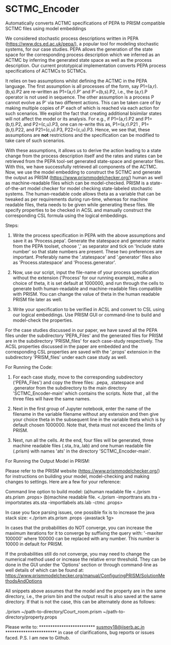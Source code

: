 # SCTMC_Encoder
Automatically converts ACTMC specifications of PEPA to PRISM compatible SCTMC files using model embeddings


We considered stochastic process descriptions written in PEPA (https://www.dcs.ed.ac.uk/pepa/), a popular tool for modeling stochastic systems, for our case studies. PEPA allows the generation of the state space for the corresponding process description which we inferred as an ACTMC by inferring the generated state space as well as the process description. Our current prototypical implementation converts PEPA process specifications of ACTMCs to SCTMCs.
  
  It relies on two assumptions whilst defining the ACTMC in the PEPA language. The first assumption is all processes of the form, say P1=(a,r).(b,s).P2 are re-written as P1=(a,r).P' and P'=(b,s).P2, i.e., the (a,r).P operator is not used in sequence. The other assumption is a process P cannot evolve as P' via two different actions. This can be taken care of by making multiple copies of $P'$ each of which is reached via each action for such scenarios. We exploit the fact that creating additional bisimilar states will not affect the model or its analysis. For e.g., if P1=(a,r).P2 and P1=(b,t).P2, and  P2=(c,u).P3, one can re-write this as, P1=(a,r).P21 , P1=(b,t).P22, and P21=(c,u).P3, P22=(c,u).P3. Hence, we see that, these assumptions are **not** restrictions and the specification can be modified to take care of such scenarios.
  
  With these assumptions, it allows us to derive the action leading to a state change from the process description itself and the rates and states can be retrieved from the PEPA tool-set generated state-space and generator files. With this, we have successfully retrieved all components of the ACTMC. Now, we use the model embedding to construct the SCTMC and generate the output as PRISM (https://www.prismmodelchecker.org/) human as well as machine-readable files which can be model-checked. PRISM is a state-of-the-art model checker for model checking state-labeled stochastic systems. The human-readable code allows theta as a variable that can be tweaked as per requirements during run-time, whereas for machine readable files, theta needs to be given while generating these files. We specify properties to be checked in ACSL and manually construct the corresponding CSL formula using the logical embeddings.
  
  Steps:
  
  1. Write the process specification in PEPA with the above assumptions and save it as 'Process.pepa'. Generate the statespace and generator matrix from the PEPA toolset, choose ',' as separator and tick on 'Include state number' so that state numbers are present. These two preferences are important. Preferably name the '.statespace' and '.generator' files also as 'Process.statespace' and 'Process.generator'.
  
  2. Now, use our script, input the file-name of your process specification without the extension ('Process' for our running example), make a choice of theta, it is set default at 1000000, and run through the cells to generate both human-readable and machine-readable files compatible with PRISM. You can change the value of theta in the human readable PRISM file later as well.
  
  3. Write your specification to be verified in ACSL and convert to CSL using our logical embeddings. Use PRISM GUI or command-line to build and model-check the properties. 
  
  For the case studies discussed in our paper, we have saved all the PEPA files under the subdirectory 'PEPA_Files' and the generated files for PRISM are
 in the subdirectory 'PRISM_files' for each case-study respectively. The ACSL properties discussed in the paper are embedded and the corresponding CSL
 properties are saved with the '.props' extension in the subdirectory 'PRISM_files' under each case study as well.

For Running the Code:

1. For each case study, move to the corresponding subdirectory ('PEPA_Files') and copy the three files: .pepa, .statespace and .generator from the
   subdirectory to the main directory 'SCTMC_Encoder-main' which contains the scripts. Note that , all the three files will have the same names.

2. Next in the first group of Jupyter notebook, enter the name of the filename in the variable filename without any extension and then give your choice
   theta in the subsequent line in the variable theta which is by default chosen 1000000. Note that, theta must not exceed the limits of PRISM.

3. Next, run all the cells. At the end, four files will be generated, three machine readable files (.sta,.tra,.lab) and one human readable file (.prism)
   with names 'ats<filename>' in the directory 'SCTMC_Encoder-main'.

For Running the Output Model in PRISM:

Please refer to the PRISM website (https://www.prismmodelchecker.org/) for instructions on building your model, model-checking and making changes to settings. 
Here are a few for your reference:

Command line option to build model: 
(a)human readable file <./prism ats<filename>.prism .props>
(b)machine readable file.  <./prism -importtrans ats.tra -importstates ats<filename>.sta -importlabels ats.lab -ctmc .props>

In case you face parsing issues, one possible fix is to increase the java stack size: <./prism ats<filename>.prism .props -javastack 1g>

In cases that the probabilities do NOT converge, you can increase the maximum iterations for it to converge by suffixing the query with:
 '-maxiter 100000' where 100000 can be replaced with any number. This number is 10000 in default for PRISM.

If the probabilities still do not converge, you may need to change the numerical method used or increase the relative error threshold. 
They can be done in the GUI under the 'Options' section or through command-line as well details of which can be found at: 
https://www.prismmodelchecker.org/manual/ConfiguringPRISM/SolutionMethodsAndOptions

All snippets above assumes that the model and the property are in the same directory, i.e., the prism bin and the output result is
 also saved at the same directory. If that is not the case, this can be alternately done as follows:

./prism ~/path-to-directory/Court_room.prism ~/path-to-directory/property.props
	
Please write to:
************************* <susmoy18@iiserb.ac.in>  *********************** 
in case of clarifications, bug reports or issues faced. 
P.S. I am new to Github.
  
  
